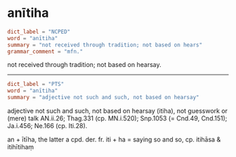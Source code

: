 # anītiha

``` toml
dict_label = "NCPED"
word = "anītiha"
summary = "not received through tradition; not based on hears"
grammar_comment = "mfn."
```

not received through tradition; not based on hearsay.

--------------------

``` toml
dict_label = "PTS"
word = "anītiha"
summary = "adjective not such and such, not based on hearsay"
```

adjective not such and such, not based on hearsay (itiha), not guesswork or (mere) talk AN.ii.26; Thag.331 (cp. MN.i.520); Snp.1053 (= Cnd.49, Cnd.151); Ja.i.456; Ne.166 (cp. Iti.28).

an \+ ītīha, the latter a cpd. der. fr. iti \+ ha = saying so and so, cp. itihāsa & itihītihaṃ

